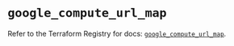 # `google_compute_url_map`

Refer to the Terraform Registry for docs: [`google_compute_url_map`](https://registry.terraform.io/providers/hashicorp/google/5.34.0/docs/resources/compute_url_map).
